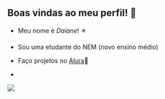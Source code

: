 ## Boas vindas ao meu perfil! 💜

- Meu nome é _Daiane_! ✴️

- Sou uma etudante do NEM (novo ensino médio)

- Faço projetos no [Alura](https://www.alura.com.br)📓

- 


![](https://media1.tenor.com/m/jOWcgpLX_CoAAAAC/fortnite-megumi.gif)
